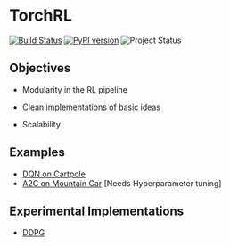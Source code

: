 # TorchRL

[![Build Status](https://travis-ci.org/activatedgeek/torchrl.svg?branch=master)](https://travis-ci.org/activatedgeek/torchrl)
[![PyPI version](https://badge.fury.io/py/torchrl.svg)](https://pypi.org/project/torchrl/)
![Project Status](https://img.shields.io/badge/status-alpha-orange.svg)


## Objectives

* Modularity in the RL pipeline

* Clean implementations of basic ideas

* Scalability

## Examples

* [DQN on Cartpole](./examples/dqn_cartpole.py)
* [A2C on Mountain Car](./examples/a2c_mountain_car.py) [Needs Hyperparameter tuning]

## Experimental Implementations

* [DDPG](./experiments/ddpg)

